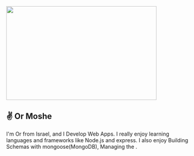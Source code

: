 
<img src="https://i.ibb.co/gRW0gwJ/ORMOSHE.png" width="400" height="250" style="align-self: center;">

## ✌️ Or Moshe
I'm Or from Israel, and I Develop Web Apps.
I really enjoy learning languages and frameworks like Node.js and express.
I also enjoy Building Schemas with mongoose(MongoDB), Managing the .

